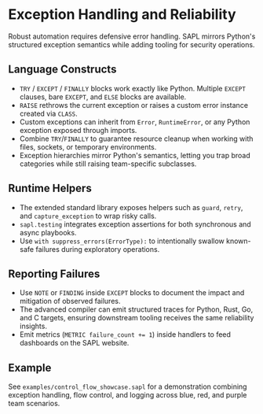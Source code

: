 # Exception Handling and Reliability

Robust automation requires defensive error handling. SAPL mirrors Python's
structured exception semantics while adding tooling for security operations.

## Language Constructs

* `TRY` / `EXCEPT` / `FINALLY` blocks work exactly like Python. Multiple
  `EXCEPT` clauses, bare `EXCEPT`, and `ELSE` blocks are available.
* `RAISE` rethrows the current exception or raises a custom error instance
  created via `CLASS`.
* Custom exceptions can inherit from `Error`, `RuntimeError`, or any Python
  exception exposed through imports.
* Combine `TRY`/`FINALLY` to guarantee resource cleanup when working with files,
  sockets, or temporary environments.
* Exception hierarchies mirror Python's semantics, letting you trap broad
  categories while still raising team-specific subclasses.

## Runtime Helpers

* The extended standard library exposes helpers such as `guard`, `retry`, and
  `capture_exception` to wrap risky calls.
* `sapl.testing` integrates exception assertions for both synchronous and async
  playbooks.
* Use `with suppress_errors(ErrorType):` to intentionally swallow known-safe
  failures during exploratory operations.

## Reporting Failures

* Use `NOTE` or `FINDING` inside `EXCEPT` blocks to document the impact and
  mitigation of observed failures.
* The advanced compiler can emit structured traces for Python, Rust, Go, and C
  targets, ensuring downstream tooling receives the same reliability insights.
* Emit metrics (`METRIC failure_count += 1`) inside handlers to feed dashboards
  on the SAPL website.

## Example

See `examples/control_flow_showcase.sapl` for a demonstration combining
exception handling, flow control, and logging across blue, red, and purple team
scenarios.
